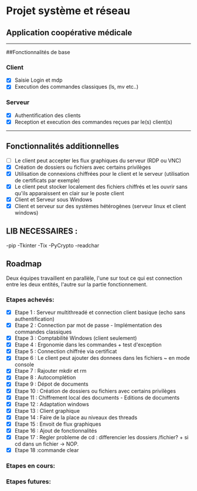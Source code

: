 # Projet système et réseau
## Application coopérative médicale

***

##Fonctionnalités de base

### Client
- [X] Saisie Login et mdp
- [X] Execution des commandes classiques (ls, mv etc..)

### Serveur
- [X] Authentification des clients
- [X] Reception et execution des commandes reçues par le(s) client(s)

***

## Fonctionnalités additionnelles
- [ ] Le client peut accepter les flux graphiques du serveur (RDP ou VNC)
- [X] Création de dossiers ou fichiers avec certains privilèges
- [X] Utilisation de connexions chiffrées pour le client et le serveur (utilisation de certificats par exemple)
- [X] Le client peut stocker localement des fichiers chiffrés et les ouvrir sans qu'ils apparaissent en clair sur le poste client
- [X] Client et Serveur sous Windows
- [X] Client et serveur sur des systèmes hétérogènes (serveur linux et client windows)

## LIB NECESSAIRES :
  
  -pip
  -Tkinter 
  -Tix
  -PyCrypto
  -readchar

## Roadmap

Deux équipes travaillent en parallèle, l'une sur tout ce qui est connection entre les deux entités, l'autre sur la partie fonctionnement.

### Etapes achevés:

- [X] Etape 1 : Serveur multithreadé et connection client basique (echo sans authentification)   
- [X] Etape 2 : Connection par mot de passe - Implémentation des commandes classiques            
- [X] Etape 3 : Comptabilité Windows (client seulement)
- [X] Etape 4 : Ergonomie dans les commandes + test d'exception
- [X] Etape 5 : Connection chiffrée via certificat   
- [X] Etape 6 : Le client peut ajouter des donnees dans les fichiers ~ en mode console
- [X] Etape 7 : Rajouter mkdir et rm
- [X] Etape 8 : Autocomplétion
- [X] Etape 9 : Dépot de documents
- [X] Etape 10 : Création de dossiers ou fichiers avec certains privilèges
- [X] Etape 11 : Chiffrement local des documents - Editions de documents 
- [X] Etape 12 : Adaptation windows
- [X] Etape 13 : Client graphique
- [X] Etape 14 : Faire de la place au niveaux des threads             
- [X] Etape 15 : Envoit de flux graphiques             
- [X] Etape 16 : Ajout de fonctionnalités
- [X] Etape 17 : Regler probleme de cd : differencier les dossiers /fichier? + si cd dans un fichier -> NOP.
- [X] Etape 18 :commande clear

### Etapes en cours:

### Etapes futures:
